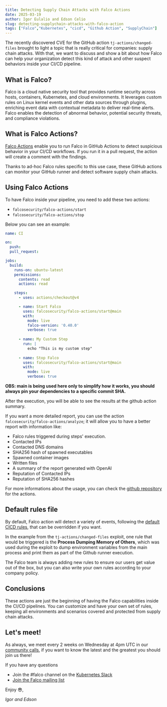 ```yaml
---
title: Detecting Supply Chain Attacks with Falco Actions
date: 2025-03-19
author: Igor Eulalio and Edson Celio
slug: detecting-supplychain-attacks-with-falco-action
tags: ["Falco","Kubernetes", "cicd", "Github Action", "SupplyChain"]
---
```



The recently discovered CVE for the GitHub action `tj-actions/changed-files` brought to light a topic that is really critical for companies: supply chain attacks. With that, we want to discuss and show a bit about how Falco can help your organization detect this kind of attack and other suspect behaviors inside your CI/CD pipeline.


## What is Falco?

Falco is a cloud native security tool that provides runtime security across hosts, containers, Kubernetes, and cloud environments. It leverages custom rules on Linux kernel events and other data sources through plugins, enriching event data with contextual metadata to deliver real-time alerts. Falco enables the detection of abnormal behavior, potential security threats, and compliance violations.

## What is Falco Actions?

[Falco Actions](https://github.com/falcosecurity/falco-actions) enable you to run Falco in GitHub Actions to detect suspicious behavior in your CI/CD workflows. If you run it in a pull request, the action will create a comment with the findings.

Thanks to ad-hoc Falco rules specific to this use case, these GitHub actions can monitor your GitHub runner and detect software supply chain attacks.

## Using Falco Actions

To have Falco inside your pipeline, you need to add these two actions:
* `falcosecurity/falco-actions/start`
* `falcosecurity/falco-actions/stop`

Below you can see an example:

```yaml
name: CI

on:
  push:
  pull_request:

jobs:
  build:
    runs-on: ubuntu-latest
    permissions:
      contents: read
      actions: read

    steps:
      - uses: actions/checkout@v4

      - name: Start Falco
        uses: falcosecurity/falco-actions/start@main
        with:
          mode: live
          falco-version: '0.40.0'
          verbose: true
        
      - name: My Custom Step
        run: |
          echo "This is my custom step"
        
      - name: Stop Falco
        uses: falcosecurity/falco-actions/start@main
        with:
          mode: live
          verbose: true   
```

**OBS: main is being used here only to simplify how it works, you should always pin your dependencies to a specific commit SHA.**

After the execution, you will be able to see the results at the github action summary.


If you want a more detailed report, you can use the action `falcosecurity/falco-actions/analyze`; it will allow you to have a better report with information like:

* Falco rules triggered during steps' execution.
* Contacted IPs
* Contacted DNS domains
* SHA256 hash of spawned executables
* Spawned container images
* Written files
* A summary of the report generated with OpenAI
* Reputation of Contacted IPs
* Reputation of SHA256 hashes

For more informations about the usage, you can check the [github repository](https://github.com/falcosecurity/falco-actions) for the actions.

## Default rules file

By default, Falco action will detect a variety of events, following the [default CICD rules](https://github.com/falcosecurity/falco-actions/blob/main/rules/falco_cicd_rules.yaml), that can be overridden if you want.

In the example from the `tj-actions/changed-files` exploit, one rule that would be triggered is the **Process Dumping Memory of Others**, which was used during the exploit to dump environment variables from the main process and print them as part of the Github runner execution.

The Falco team is always adding new rules to ensure our users get value out of the box, but you can also write your own rules according to your company policy.

## Conclusions

These actions are just the beginning of having the Falco capabilities inside the CI/CD pipelines. You can customize and have your own set of rules, keeping all environments and scenarios covered and protected from supply chain attacks.

## Let's meet!

As always, we meet every 2 weeks on Wednesday at 4pm UTC in our [community calls](https://github.com/falcosecurity/community),
if you want to know the latest and the greatest you should join us there!

If you have any questions

 - Join the #falco channel on the [Kubernetes Slack](https://slack.k8s.io)
 - [Join the Falco mailing list](https://lists.cncf.io/g/cncf-falco-dev)


Enjoy 😎,

_Igor and Edson_




